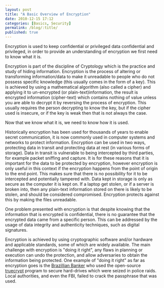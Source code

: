 ```yaml
---
layout: post
title: "A Basic Overview of Encryption"
date: 2010-12-15 17:12
categories: [Basics, Security]
permalink: /blog/:title/
published: true
---
```


Encryption is used to keep confidential  or privileged data confidential and privileged, in order to provide an understanding of encryption we first need to know what it is.

Encryption is part of the  discipline of Cryptology which is the practice and study of hiding information. Encryption is the process of altering or transforming information/data to make it unreadable to people who do not possess specific knowledge (this usually comes in the form of a key). This is achieved by using a mathematical algorithm (also called a cipher) and applying it to un-encrypted (or plain-text)information, the result is encrypted information (cipher-text) which contains nothing of value unless you are able to decrypt it by reversing the process of encryption. This usually requires the person decrypting to know the key, but if the cipher used is insecure, or if the key is weak then that is not always the case.

Now that we know what it is, we need to know how it is used.

Historically encryption has been used for thousands of years to enable secret communication, it is now commonly used in computer systems and networks to protect information. Encryption can be used in two ways, protecting data in transit and protecting data at rest (in various forms of storage). Data in transit is vulnerable to being intercepted by third parties, for example packet sniffing and capture. It is for these reasons that it is important for the data to be protected by encryption, however encryption is only useful in this context if the encryption happens from the point of origin to the end point. This makes sure that there is no possibility for it to be intercepted and potentially tampered with. Data kept in storage is only as secure as the computer it is kept on. If a laptop get stolen, or if a server is broken into, then any plain-text information stored on there is likely to be stolen, and should be considered compromised. Encryption protects against this by making the files unreadable.

One problem presented with encryption is that despite knowing that the information that is encrypted is confidential, there is no guarantee that the encrypted data came from a specific person. This can be addressed by the usage of data integrity and  authenticity techniques, such as digital signatures.

Encryption is achieved by using cryptographic software and/or hardware and applicable standards, some of which are widely available. The main challenge with encryption is "doing it right", any flaws in planning or execution can undo the protection, and allow adversaries to obtain the information being protected. One example of "doing it right" as far as encryption goes is the <a href="http://news.techworld.com/security/3228701/fbi-hackers-fail-to-crack-truecrypt/">Brazillian Banker</a> who used the open-source <a href="www.truecrypt.org/">truecrypt</a> program to secure hard-drives which were seized in police raids. Local authorities, and even the FBI, failed to crack the passphrase that was used.
